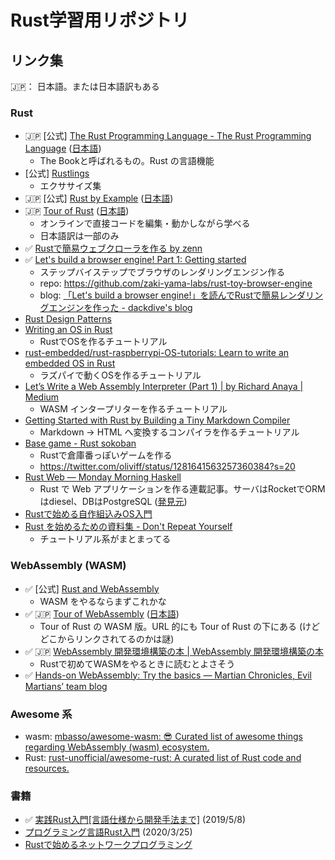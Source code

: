 Rust学習用リポジトリ
===================

## リンク集

🇯🇵： 日本語。または日本語訳もある

### Rust

- 🇯🇵 [公式] [The Rust Programming Language - The Rust Programming Language](https://doc.rust-lang.org/book/) ([日本語](https://doc.rust-jp.rs/book-ja/))
    - The Bookと呼ばれるもの。Rust の言語機能
- [公式] [Rustlings](https://github.com/rust-lang/rustlings/)
    - エクササイズ集
- 🇯🇵  [公式] [Rust by Example](https://doc.rust-lang.org/stable/rust-by-example/) ([日本語](https://doc.rust-jp.rs/rust-by-example-ja/))
- 🇯🇵 [Tour of Rust](https://tourofrust.com/) ([日本語](https://tourofrust.com/00_ja.html))
  - オンラインで直接コードを編集・動かしながら学べる
  - 日本語訳は一部のみ
- ✅ [Rustで簡易ウェブクローラを作る by zenn](https://zenn.dev/shotaro_tsuji/books/32df27b4cc54df4fa7a5)
- ✅ [Let's build a browser engine! Part 1: Getting started](https://limpet.net/mbrubeck/2014/08/08/toy-layout-engine-1.html)
  - ステップバイステップでブラウザのレンダリングエンジン作る
  - repo: https://github.com/zaki-yama-labs/rust-toy-browser-engine
  - blog: [「Let's build a browser engine!」を読んでRustで簡易レンダリングエンジンを作った - dackdive's blog](https://dackdive.hateblo.jp/entry/2021/02/23/113522)
- [Rust Design Patterns](https://rust-unofficial.github.io/patterns/)
- [Writing an OS in Rust](https://os.phil-opp.com/)
  - RustでOSを作るチュートリアル
- [rust-embedded/rust-raspberrypi-OS-tutorials: Learn to write an embedded OS in Rust](https://github.com/rust-embedded/rust-raspberrypi-OS-tutorials)
  - ラズパイで動くOSを作るチュートリアル
- [Let’s Write a Web Assembly Interpreter (Part 1) | by Richard Anaya | Medium](https://medium.com/@richardanaya/lets-write-a-web-assembly-interpreter-part-1-287298201d75)
  - WASM インタープリターを作るチュートリアル
- [Getting Started with Rust by Building a Tiny Markdown Compiler](https://jesselawson.org/rust/getting-started-with-rust-by-building-a-tiny-markdown-compiler/)
  - Markdown -> HTML へ変換するコンパイラを作るチュートリアル
- [Base game - Rust sokoban](https://sokoban.iolivia.me/)
  - Rustで倉庫番っぽいゲームを作る
  - https://twitter.com/oliviff/status/1281641563257360384?s=20
- [Rust Web — Monday Morning Haskell](https://mmhaskell.com/rust-web)
  - Rust で Web アプリケーションを作る連載記事。サーバはRocketでORMはdiesel、DBはPostgreSQL ([発見元](https://twitter.com/blackenedgold/status/1311583476789866501?s=20))
- [Rustで始める自作組込みOS入門](https://garasubo.github.io/embedded-book/index.html)
- [Rust を始めるための資料集 - Don't Repeat Yourself](https://blog-dry.com/entry/2021/01/23/141936)
  - チュートリアル系がまとまってる

### WebAssembly (WASM)

- ✅ [公式] [Rust and WebAssembly](https://rustwasm.github.io/docs/book/)
  - WASM をやるならまずこれかな
- ✅ 🇯🇵 [Tour of WebAssembly](https://tourofrust.com/webassembly/00_en.html) ([日本語](https://tourofrust.com/webassembly/00_ja.html))
    - Tour of Rust の WASM 版。URL 的にも Tour of Rust の下にある (けどどこからリンクされてるのかは謎)
- ✅ 🇯🇵 [WebAssembly 開発環境構築の本 | WebAssembly 開発環境構築の本](https://wasm-dev-book.netlify.app/)
    - Rustで初めてWASMをやるときに読むとよさそう
- ✅ [Hands-on WebAssembly: Try the basics — Martian Chronicles, Evil Martians’ team blog](https://evilmartians.com/chronicles/hands-on-webassembly-try-the-basics)

### Awesome 系
- wasm: [mbasso/awesome-wasm: 😎 Curated list of awesome things regarding WebAssembly (wasm) ecosystem.](https://github.com/mbasso/awesome-wasm)
- Rust: [rust-unofficial/awesome-rust: A curated list of Rust code and resources.](https://github.com/rust-unofficial/awesome-rust)

### 書籍

- ✅ [実践Rust入門[言語仕様から開発手法まで]](https://www.amazon.co.jp/exec/obidos/ASIN/4297105594/zakiyama08-22/) (2019/5/8)
- [プログラミング言語Rust入門](https://www.amazon.co.jp/exec/obidos/ASIN/B087BZQ48R/zakiyama08-22/) (2020/3/25)
- [Rustで始めるネットワークプログラミング](https://www.amazon.co.jp/exec/obidos/ASIN/B07SW2GXVF/zakiyama08-22/)
